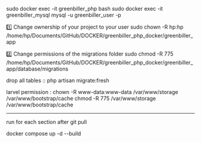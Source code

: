 sudo docker exec -it greenbiller_php bash
sudo docker exec -it greenbiller_mysql mysql -u 
greenbiller_user -p

1️⃣ Change ownership of your project to your user
sudo chown -R hp:hp /home/hp/Documents/GitHub/DOCKER/greenbiller_php_docker/greenbiller_app

2️⃣ Change permissions of the migrations folder
sudo chmod -R 775 /home/hp/Documents/GitHub/DOCKER/greenbiller_php_docker/greenbiller_app/database/migrations

drop all tables :: php artisan migrate:fresh

larvel permission : chown -R www-data:www-data /var/www/storage /var/www/bootstrap/cache
chmod -R 775 /var/www/storage /var/www/bootstrap/cache


---------------------------
run for each section after git pull

docker compose up -d --build